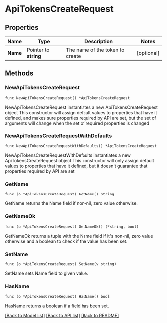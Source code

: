 # ApiTokensCreateRequest

## Properties

Name | Type | Description | Notes
------------ | ------------- | ------------- | -------------
**Name** | Pointer to **string** | The name of the token to create | [optional] 

## Methods

### NewApiTokensCreateRequest

`func NewApiTokensCreateRequest() *ApiTokensCreateRequest`

NewApiTokensCreateRequest instantiates a new ApiTokensCreateRequest object
This constructor will assign default values to properties that have it defined,
and makes sure properties required by API are set, but the set of arguments
will change when the set of required properties is changed

### NewApiTokensCreateRequestWithDefaults

`func NewApiTokensCreateRequestWithDefaults() *ApiTokensCreateRequest`

NewApiTokensCreateRequestWithDefaults instantiates a new ApiTokensCreateRequest object
This constructor will only assign default values to properties that have it defined,
but it doesn't guarantee that properties required by API are set

### GetName

`func (o *ApiTokensCreateRequest) GetName() string`

GetName returns the Name field if non-nil, zero value otherwise.

### GetNameOk

`func (o *ApiTokensCreateRequest) GetNameOk() (*string, bool)`

GetNameOk returns a tuple with the Name field if it's non-nil, zero value otherwise
and a boolean to check if the value has been set.

### SetName

`func (o *ApiTokensCreateRequest) SetName(v string)`

SetName sets Name field to given value.

### HasName

`func (o *ApiTokensCreateRequest) HasName() bool`

HasName returns a boolean if a field has been set.


[[Back to Model list]](../README.md#documentation-for-models) [[Back to API list]](../README.md#documentation-for-api-endpoints) [[Back to README]](../README.md)


